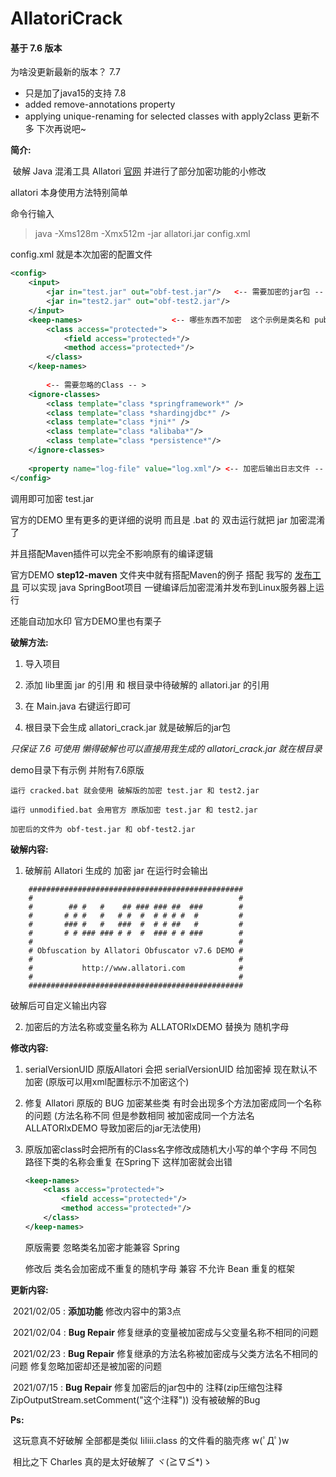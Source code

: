 # AllatoriCrack




#### 基于 7.6 版本  

为啥没更新最新的版本？
7.7
- 只是加了java15的支持 
7.8 
- added remove-annotations property
- applying unique-renaming for selected classes with apply2class
更新不多 下次再说吧~


**简介:**

​	破解 Java 混淆工具 Allatori [官网](http://www.allatori.com/)	并进行了部分加密功能的小修改



allatori  本身使用方法特别简单

命令行输入

> java -Xms128m -Xmx512m -jar allatori.jar config.xml

config.xml 就是本次加密的配置文件

```xml
<config>
    <input>
        <jar in="test.jar" out="obf-test.jar"/>   <-- 需要加密的jar包 -- >
        <jar in="test2.jar" out="obf-test2.jar"/>
    </input>
    <keep-names>					<-- 哪些东西不加密  这个示例是类名和 public 方法还有变量不加密 -- >
        <class access="protected+">
            <field access="protected+"/>
            <method access="protected+"/>
        </class>
    </keep-names>
    
        <-- 需要忽略的Class -- >
    <ignore-classes>
		<class template="class *springframework*" />
		<class template="class *shardingjdbc*" />
		<class template="class *jni*" />
		<class template="class *alibaba*"/>
		<class template="class *persistence*"/>
	</ignore-classes>
        
    <property name="log-file" value="log.xml"/>	<-- 加密后输出日志文件 -- >
</config>
```

调用即可加密 test.jar 

官方的DEMO 里有更多的更详细的说明 而且是 .bat 的 双击运行就把 jar 加密混淆了 

并且搭配Maven插件可以完全不影响原有的编译逻辑

官方DEMO **step12-maven** 文件夹中就有搭配Maven的例子 搭配 我写的 [发布工具](https://github.com/lqs1848/PublishTools) 可以实现 java SpringBoot项目 一键编译后加密混淆并发布到Linux服务器上运行

还能自动加水印 官方DEMO里也有栗子





**破解方法:**

1. 导入项目

2. 添加 lib里面 jar 的引用 和 根目录中待破解的 allatori.jar 的引用
3. 在 Main.java 右键运行即可

4. 根目录下会生成 allatori_crack.jar 就是破解后的jar包

*只保证 7.6 可使用 懒得破解也可以直接用我生成的 allatori_crack.jar 就在根目录*



demo目录下有示例 并附有7.6原版

  	运行 cracked.bat 就会使用 破解版的加密 test.jar 和 test2.jar

  	运行 unmodified.bat 会用官方 原版加密 test.jar 和 test2.jar

  	加密后的文件为 obf-test.jar 和 obf-test2.jar



**破解内容:**

1. 破解前 Allatori 生成的 加密 jar 在运行时会输出

```
    ################################################
    #                                              #
    #        ## #   #    ## ### ### ##  ###        #
    #       # # #   #   # #  #  # # # #  #         #
    #       ### #   #   ###  #  # # ##   #         #
    #       # # ### ### # #  #  ### # # ###        #
    #                                              #
    # Obfuscation by Allatori Obfuscator v7.6 DEMO #
    #                                              #
    #           http://www.allatori.com            #
    #                                              #
    ################################################
```

破解后可自定义输出内容



2. 加密后的方法名称或变量名称为 ALLATORIxDEMO 替换为 随机字母

 



**修改内容:**

1. serialVersionUID 原版Allatori 会把 serialVersionUID 给加密掉 现在默认不加密 (原版可以用xml配置标示不加密这个)

2. 修复 Allatori 原版的 BUG 加密某些类 有时会出现多个方法加密成同一个名称的问题 (方法名称不同 但是参数相同 被加密成同一个方法名 ALLATORIxDEMO 导致加密后的jar无法使用)

3. 原版加密class时会把所有的Class名字修改成随机大小写的单个字母 不同包路径下类的名称会重复 在Spring下 这样加密就会出错

   ```xml
   <keep-names>
       <class access="protected+">
           <field access="protected+"/>
           <method access="protected+"/>
       </class>
   </keep-names>
   ```

   原版需要 忽略类名加密才能兼容 Spring

   修改后 类名会加密成不重复的随机字母 兼容 不允许 Bean 重复的框架



**更新内容:**

​		2021/02/05 :  **添加功能**  修改内容中的第3点

​		2021/02/04 :  **Bug Repair** 修复继承的变量被加密成与父变量名称不相同的问题

​		2021/02/23 :  **Bug Repair** 修复继承的方法名称被加密成与父类方法名不相同的问题 修复忽略加密却还是被加密的问题

​		2021/07/15 :  **Bug Repair** 修复加密后的jar包中的 注释(zip压缩包注释 ZipOutputStream.setComment("这个注释")) 没有被破解的Bug

**Ps:**

​		这玩意真不好破解 全部都是类似 IiIiii.class 的文件看的脑壳疼 w(ﾟДﾟ)w

​		相比之下 Charles 真的是太好破解了  ヾ(≧∇≦*)ゝ





[^会随时修复Bug 可以偶尔看一下是否有修改]: 

